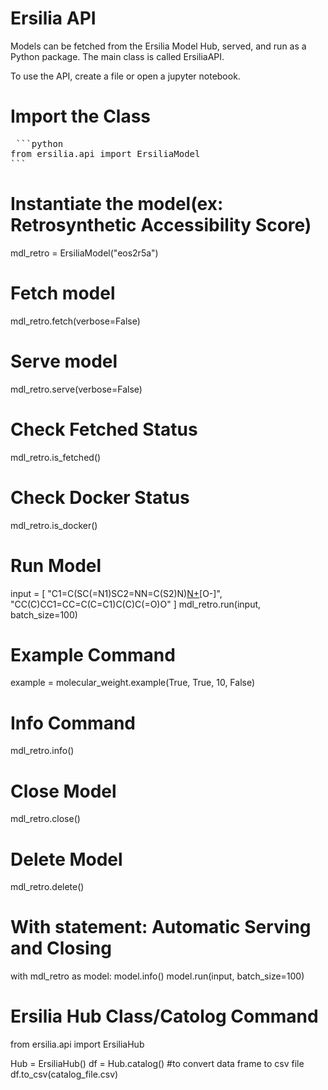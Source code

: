 # Ersilia API
Models can be fetched from the Ersilia Model Hub, served, and run as a Python package. The main class is called ErsiliaAPI.

To use the API, create a file or open a jupyter notebook. 

# Import the Class
<pre> ```python 
from ersilia.api import ErsiliaModel
``` </pre>
# Instantiate the model(ex: Retrosynthetic Accessibility Score)
mdl_retro = ErsiliaModel("eos2r5a")

# Fetch model
mdl_retro.fetch(verbose=False)

# Serve model
mdl_retro.serve(verbose=False)

# Check Fetched Status
mdl_retro.is_fetched()

# Check Docker Status
mdl_retro.is_docker()


# Run Model
input = [
    "C1=C(SC(=N1)SC2=NN=C(S2)N)[N+](=O)[O-]",
    "CC(C)CC1=CC=C(C=C1)C(C)C(=O)O"
]
mdl_retro.run(input, batch_size=100) 

# Example Command
example = molecular_weight.example(True, True, 10, False)
 

# Info Command
mdl_retro.info()


# Close Model
mdl_retro.close()


# Delete Model
mdl_retro.delete()


# With statement: Automatic Serving and Closing
with mdl_retro as model:
    model.info()
    model.run(input, batch_size=100)


# Ersilia Hub Class/Catolog Command
from ersilia.api import ErsiliaHub

Hub = ErsiliaHub()
df = Hub.catalog()
#to convert data frame to csv file
df.to_csv(catalog_file.csv)